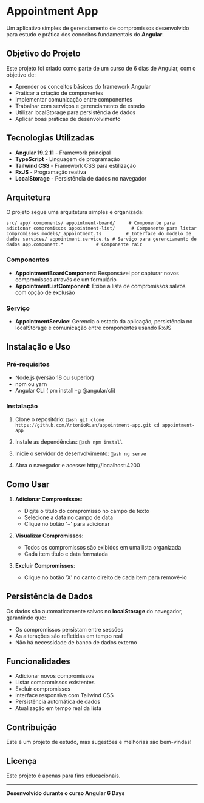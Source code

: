 ﻿#  Appointment App

Um aplicativo simples de gerenciamento de compromissos desenvolvido para estudo e prática dos conceitos fundamentais do **Angular**.

##  Objetivo do Projeto

Este projeto foi criado como parte de um curso de 6 dias de Angular, com o objetivo de:
- Aprender os conceitos básicos do framework Angular
- Praticar a criação de componentes
- Implementar comunicação entre componentes
- Trabalhar com serviços e gerenciamento de estado
- Utilizar localStorage para persistência de dados
- Aplicar boas práticas de desenvolvimento

##  Tecnologias Utilizadas

- **Angular 19.2.11** - Framework principal
- **TypeScript** - Linguagem de programação
- **Tailwind CSS** - Framework CSS para estilização
- **RxJS** - Programação reativa
- **LocalStorage** - Persistência de dados no navegador

##  Arquitetura

O projeto segue uma arquitetura simples e organizada:

`
src/
 app/
    components/
       appointment-board/     # Componente para adicionar compromissos
       appointment-list/      # Componente para listar compromissos
    models/
       appointment.ts         # Interface do modelo de dados
    services/
       appointment.service.ts # Serviço para gerenciamento de dados
    app.component.*            # Componente raiz
`

### Componentes

- **AppointmentBoardComponent**: Responsável por capturar novos compromissos através de um formulário
- **AppointmentListComponent**: Exibe a lista de compromissos salvos com opção de exclusão

### Serviço

- **AppointmentService**: Gerencia o estado da aplicação, persistência no localStorage e comunicação entre componentes usando RxJS

##  Instalação e Uso

### Pré-requisitos

- Node.js (versão 18 ou superior)
- npm ou yarn
- Angular CLI (
pm install -g @angular/cli)

### Instalação

1. Clone o repositório:
`ash
git clone https://github.com/AntonioRian/appointment-app.git
cd appointment-app
`

2. Instale as dependências:
`ash
npm install
`

3. Inicie o servidor de desenvolvimento:
`ash
ng serve
`

4. Abra o navegador e acesse: http://localhost:4200

##  Como Usar

1. **Adicionar Compromissos**:
   - Digite o título do compromisso no campo de texto
   - Selecione a data no campo de data
   - Clique no botão '+' para adicionar

2. **Visualizar Compromissos**:
   - Todos os compromissos são exibidos em uma lista organizada
   - Cada item  título e data formatada

3. **Excluir Compromissos**:
   - Clique no botão 'X' no canto direito de cada item para removê-lo

##  Persistência de Dados

Os dados são automaticamente salvos no **localStorage** do navegador, garantindo que:
- Os compromissos persistam entre sessões
- As alterações são refletidas em tempo real
- Não há necessidade de banco de dados externo

##  Funcionalidades

-  Adicionar novos compromissos
-  Listar compromissos existentes
-  Excluir compromissos
-  Interface responsiva com Tailwind CSS
-  Persistência automática de dados
-  Atualização em tempo real da lista



##  Contribuição

Este é um projeto de estudo, mas sugestões e melhorias são bem-vindas!

##  Licença

Este projeto é apenas para fins educacionais.

---

**Desenvolvido durante o curso Angular 6 Days**
